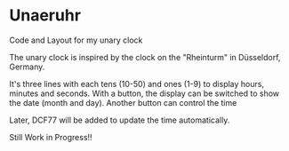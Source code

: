 # Unaeruhr
Code and Layout for my unary clock

The unary clock is inspired by the clock on the "Rheinturm" in Düsseldorf, Germany. 

It's three lines with each tens (10-50) and ones (1-9) to display hours, minutes and seconds.
With a button, the display can be switched to show the date (month and day).
Another button can control the time

Later, DCF77 will be added to update the time automatically.

Still Work in Progress!!
